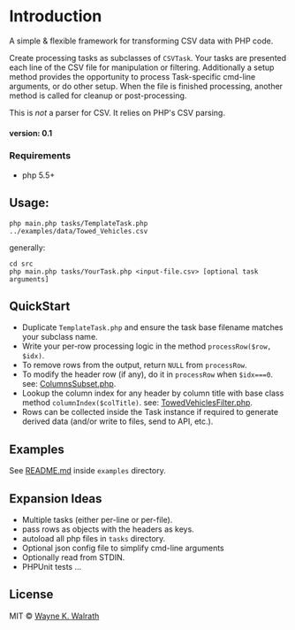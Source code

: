 # Introduction

  A simple & flexible framework for transforming CSV data with PHP code.

  Create processing tasks as subclasses of `CSVTask`.  Your tasks are presented each line of the CSV file for manipulation or filtering. Additionally a setup method provides the opportunity to process Task-specific cmd-line arguments, or do other setup. When the file is finished processing, another method is called for cleanup or post-processing.

  This is _not_ a parser for CSV. It relies on PHP's CSV parsing.

#### version: 0.1



### Requirements

  * php 5.5+



## Usage:

`php main.php tasks/TemplateTask.php ../examples/data/Towed_Vehicles.csv`

generally:

```
cd src
php main.php tasks/YourTask.php <input-file.csv> [optional task arguments]
```


## QuickStart

- Duplicate `TemplateTask.php` and ensure the task base filename matches your subclass name.
- Write your per-row processing logic in the method `processRow($row, $idx)`.
- To remove rows from the output, return `NULL` from `processRow`.
- To modify the header row (if any), do it in `processRow` when `$idx===0`. see: [ColumnsSubset.php](examples/tasks/ColumnsSubset.php).
- Lookup the column index for any header by column title with base class method `columnIndex($colTitle)`. see: [TowedVehiclesFilter.php](examples/tasks/TowedVehiclesFilter.php).
- Rows can be collected inside the Task instance if required to generate derived data (and/or write to files, send to API, etc.).


## Examples

  See [README.md](examples/README.md) inside `examples` directory.



## Expansion Ideas

  - Multiple tasks (either per-line or per-file).
  - pass rows as objects with the headers as keys.
  - autoload all php files in `tasks` directory.
  - Optional json config file to simplify cmd-line arguments
  - Optionally read from STDIN.
  - PHPUnit tests ...



## License

MIT &copy; [Wayne K. Walrath](http://wkw.github.io/)
